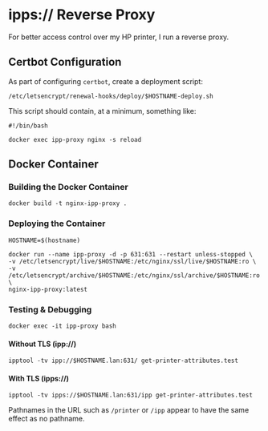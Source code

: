 # ipps:// Reverse Proxy
For better access control over my HP printer, I run a reverse proxy.

## Certbot Configuration
As part of configuring `certbot`, create a deployment script:
```
/etc/letsencrypt/renewal-hooks/deploy/$HOSTNAME-deploy.sh
```
This script should contain, at a minimum, something like:
```
#!/bin/bash

docker exec ipp-proxy nginx -s reload
```

## Docker Container
### Building the Docker Container
```docker build -t nginx-ipp-proxy .```

### Deploying the Container
```
HOSTNAME=$(hostname)

docker run --name ipp-proxy -d -p 631:631 --restart unless-stopped \
-v /etc/letsencrypt/live/$HOSTNAME:/etc/nginx/ssl/live/$HOSTNAME:ro \
-v /etc/letsencrypt/archive/$HOSTNAME:/etc/nginx/ssl/archive/$HOSTNAME:ro \
nginx-ipp-proxy:latest
```
### Testing & Debugging
```docker exec -it ipp-proxy bash```

#### Without TLS (ipp://)
```
ipptool -tv ipp://$HOSTNAME.lan:631/ get-printer-attributes.test
```
#### With TLS (ipps://)
```
ipptool -tv ipps://$HOSTNAME.lan:631/ipp get-printer-attributes.test
```
Pathnames in the URL such as `/printer` or `/ipp` appear to have the same effect as no pathname.
